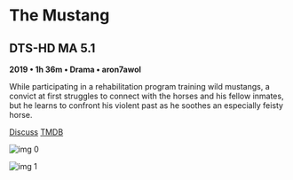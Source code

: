 # The Mustang

## DTS-HD MA 5.1

**2019 • 1h 36m • Drama • aron7awol**

While participating in a rehabilitation program training wild mustangs, a convict at first struggles to connect with the horses and his fellow inmates, but he learns to confront his violent past as he soothes an especially feisty horse.

[Discuss](https://www.avsforum.com/threads/bass-eq-for-filtered-movies.2995212/post-58207616)  [TMDB](500860)

![img 0](https://i.imgur.com/hgm4gOc.jpg)

![img 1](https://i.imgur.com/XeVO8Y5.png)

